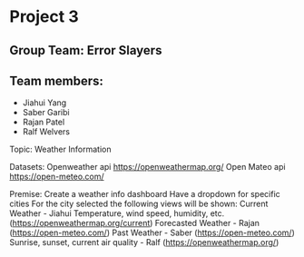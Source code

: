 # Project 3
## Group Team: Error Slayers
## Team members:
* Jiahui Yang
* Saber Garibi
* Rajan Patel
* Ralf Welvers

Topic: Weather Information	

Datasets:
Openweather api
https://openweathermap.org/
Open Mateo api
https://open-meteo.com/

Premise:
Create a weather info dashboard
Have a dropdown for specific cities
For the city selected the following views will be shown:
Current Weather - Jiahui
Temperature, wind speed, humidity, etc.
(https://openweathermap.org/current)
Forecasted Weather - Rajan
(https://open-meteo.com/)
Past Weather - Saber
(https://open-meteo.com/)
Sunrise, sunset, current air quality - Ralf (https://openweathermap.org/)
